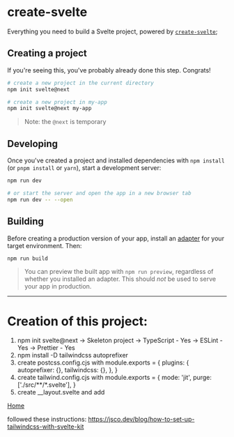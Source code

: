 # create-svelte

Everything you need to build a Svelte project, powered by [`create-svelte`](https://github.com/sveltejs/kit/tree/master/packages/create-svelte);

## Creating a project

If you're seeing this, you've probably already done this step. Congrats!

```bash
# create a new project in the current directory
npm init svelte@next

# create a new project in my-app
npm init svelte@next my-app
```

> Note: the `@next` is temporary

## Developing

Once you've created a project and installed dependencies with `npm install` (or `pnpm install` or `yarn`), start a development server:

```bash
npm run dev

# or start the server and open the app in a new browser tab
npm run dev -- --open
```

## Building

Before creating a production version of your app, install an [adapter](https://kit.svelte.dev/docs#adapters) for your target environment. Then:

```bash
npm run build
```

> You can preview the built app with `npm run preview`, regardless of whether you installed an adapter. This should _not_ be used to serve your app in production.


--------------------------------------------
# Creation of this project:

1. npm init svelte@next
->  Skeleton project
-> TypeScript - Yes
-> ESLint - Yes
-> Prettier - Yes
2. npm install -D tailwindcss autoprefixer
3. create postcss.config.cjs with 
module.exports = {
  plugins: {
    autoprefixer: {},
    tailwindcss: {},
  },
} 
4. create tailwind.config.cjs with
module.exports = {
  mode: 'jit',
  purge: ['./src/**/*.svelte'],
}
5. create __layout.svelte and add
<nav>
	<a href=".">Home</a>
</nav>
<slot></slot>
<style>
	@tailwind base;
	@tailwind components;
	@tailwind utilities;
</style>

followed these instructions:
https://jsco.dev/blog/how-to-set-up-tailwindcss-with-svelte-kit